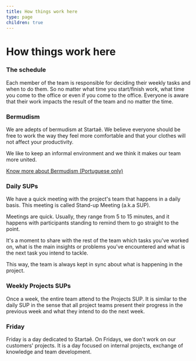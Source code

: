 ```yaml
---
title: How things work here
type: page
children: true
---
```


# How things work here

### The schedule

Each member of the team is responsible for deciding their weekly tasks and when to do them. So no matter what time you start/finish work, what time you come to the office or even if you come to the office. Everyone is aware that their work impacts the result of the team and no matter the time.

### Bermudism

We are adepts of bermudism at Startaê. We believe everyone should be free to work the way they feel more comfortable and that your clothes will not affect your productivity.

We like to keep an informal environment and we think it makes our team more united.

[Know more about Bermudism (Portuguese only)](http://www.bermudamanifesto.org/)

### Daily SUPs

We have a quick meeting with the project's team that happens in a daily basis. This meeting is called Stand-up Meeting (a.k.a SUP).

Meetings are quick. Usually, they range from 5 to 15 minutes, and it happens with participants standing to remind them to go straight to the point.

It's a moment to share with the rest of the team which tasks you've worked on, what is the main insights or problems you've encountered and what is the next task you intend to tackle.

This way, the team is always kept in sync about what is happening in the project.

### Weekly Projects SUPs

Once a week, the entire team attend to the Projects SUP. It is similar to the daily SUP in the sense that all project teams present their progress in the previous week and what they intend to do the next week.

### Friday

Friday is a day dedicated to Startaê. On Fridays, we don't work on our customers' projects. It is a day focused on internal projects, exchange of knowledge and team development.
